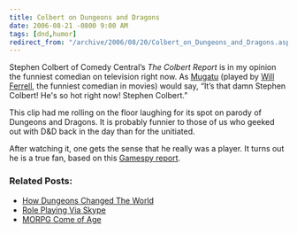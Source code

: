 ```yaml
---
title: Colbert on Dungeons and Dragons
date: 2006-08-21 -0800 9:00 AM
tags: [dnd,humor]
redirect_from: "/archive/2006/08/20/Colbert_on_Dungeons_and_Dragons.aspx/"
---
```


Stephen Colbert of Comedy Central’s *The Colbert Report* is in my
opinion the funniest comedian on television right now. As
[Mugatu](http://www.imdb.com/title/tt0196229/ "IMDB page") (played by
[Will
Ferrell](http://www.imdb.com/name/nm0002071/ "Will Ferrell on IMDB"),
the funniest comedian in movies) would say, “It’s that damn Stephen
Colbert! He's so hot right now! Stephen Colbert.”

This clip had me rolling on the floor laughing for its spot on parody of
Dungeons and Dragons. It is probably funnier to those of us who geeked
out with D&D back in the day than for the unitiated.

After watching it, one gets the sense that he really was a player. It
turns out he is a true fan, based on this [Gamespy
report](http://pc.gamespy.com/pc/dungeons-dragons-online/537989p1.html).

### Related Posts:

-   [How Dungeons Changed The
    World](https://haacked.com/archive/2004/11/15/1614.aspx "Op-Ed in Boston Globe")
-   [Role Playing Via
    Skype](https://haacked.com/archive/2006/05/17/RolePlayingViaSkype.aspx "Skype Role Playing")
-   [MORPG Come of
    Age](https://haacked.com/archive/2005/03/16/2380.aspx "Wow on NPR")


